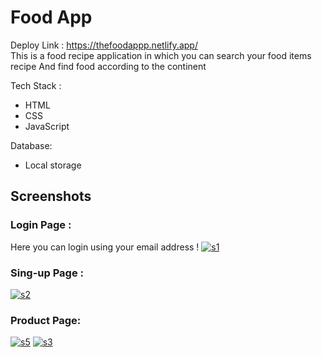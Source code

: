 
# Food App 
Deploy Link :
https://thefoodappp.netlify.app/
<br>
This is a food recipe application in which you can search your food items recipe 
And find food according to the continent

Tech Stack :
- HTML
- CSS
- JavaScript

Database:
- Local storage


## Screenshots

<!-- ![App Screenshot](https://drive.google.com/file/d/1Zfd-FvsNV2TufZKuHwKB8I0kjxgmZT0e/view?usp=sharing) -->
### Login Page : 
Here you can login using your email address !
<a href="https://im.ge/i/1sp8RT"><img src="https://i.im.ge/2022/09/19/1sp8RT.s1.png" alt="s1" border="0"></a>

### Sing-up Page : 
<a href="https://im.ge/i/1spg90"><img src="https://i.im.ge/2022/09/19/1spg90.s2.png" alt="s2" border="0"></a>

### Product Page:
<a href="https://im.ge/i/1spcuW"><img src="https://i.im.ge/2022/09/19/1spcuW.s5.png" alt="s5" border="0"></a>
<a href="https://im.ge/i/1spYkr"><img src="https://i.im.ge/2022/09/19/1spYkr.s3.png" alt="s3" border="0"></a>



